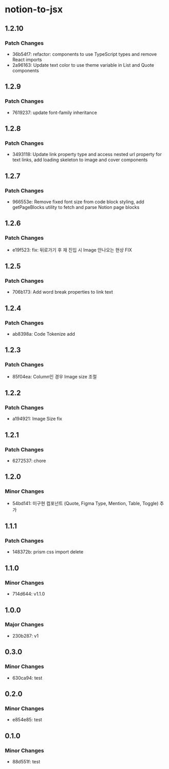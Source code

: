 # notion-to-jsx

## 1.2.10

### Patch Changes

- 36b54f7: refactor: components to use TypeScript types and remove React imports
- 2a96163: Update text color to use theme variable in List and Quote components

## 1.2.9

### Patch Changes

- 7619237: update font-family inheritance

## 1.2.8

### Patch Changes

- 3493118: Update link property type and access nested url property for text links, add loading skeleton to image and cover components

## 1.2.7

### Patch Changes

- 966553e: Remove fixed font size from code block styling, add getPageBlocks utility to fetch and parse Notion page blocks

## 1.2.6

### Patch Changes

- e19f523: fix: 뒤로가기 후 재 진입 시 Image 안나오는 현상 FIX

## 1.2.5

### Patch Changes

- 706b173: Add word break properties to link text

## 1.2.4

### Patch Changes

- ab8398a: Code Tokenize add

## 1.2.3

### Patch Changes

- 85f04ea: Column인 경우 Image size 조절

## 1.2.2

### Patch Changes

- a194921: Image Size fix

## 1.2.1

### Patch Changes

- 6272537: chore

## 1.2.0

### Minor Changes

- 54bd141: 미구현 컴포넌트 (Quote, Figma Type, Mention, Table, Toggle) 추가

## 1.1.1

### Patch Changes

- 148372b: prism css import delete

## 1.1.0

### Minor Changes

- 714d644: v1.1.0

## 1.0.0

### Major Changes

- 230b287: v1

## 0.3.0

### Minor Changes

- 630ca94: test

## 0.2.0

### Minor Changes

- e854e85: test

## 0.1.0

### Minor Changes

- 88d551f: test
